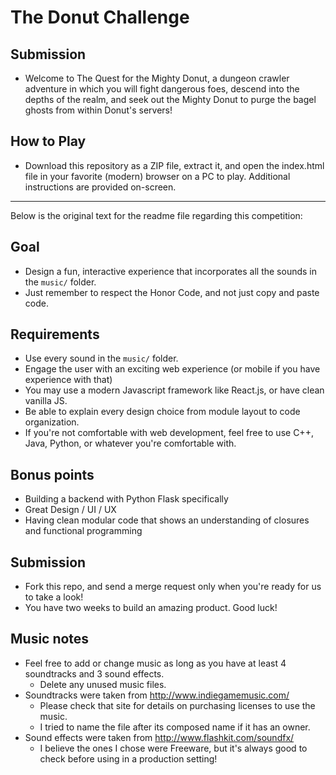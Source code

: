 # The Donut Challenge

## Submission

- Welcome to The Quest for the Mighty Donut, a dungeon crawler adventure in which you will fight dangerous foes, descend into the depths of the realm, and seek out the Mighty Donut to purge the bagel ghosts from within Donut's servers!

## How to Play

- Download this repository as a ZIP file, extract it, and open the index.html file in your favorite (modern) browser on a PC to play. Additional instructions are provided on-screen.

---

Below is the original text for the readme file regarding this competition:

## Goal
- Design a fun, interactive experience that incorporates all the sounds in the ```music/``` folder.
- Just remember to respect the Honor Code, and not just copy and paste code.

## Requirements
- Use every sound in the ```music/``` folder.
- Engage the user with an exciting web experience (or mobile if you have experience with that)
- You may use a modern Javascript framework like React.js, or have clean vanilla JS.
- Be able to explain every design choice from module layout to code organization.
- If you're not comfortable with web development, feel free to use C++, Java, Python, or whatever you're comfortable with.

## Bonus points
- Building a backend with Python Flask specifically
- Great Design / UI / UX
- Having clean modular code that shows an understanding of closures and functional programming

## Submission
- Fork this repo, and send a merge request only when you're ready for us to take a look!
- You have two weeks to build an amazing product. Good luck!

## Music notes
- Feel free to add or change music as long as you have at least 4 soundtracks and 3 sound effects.
  - Delete any unused music files.
- Soundtracks were taken from http://www.indiegamemusic.com/
  - Please check that site for details on purchasing licenses to use the music.
  - I tried to name the file after its composed name if it has an owner.
- Sound effects were taken from http://www.flashkit.com/soundfx/
  - I believe the ones I chose were Freeware, but it's always good to check before using in a production setting!
